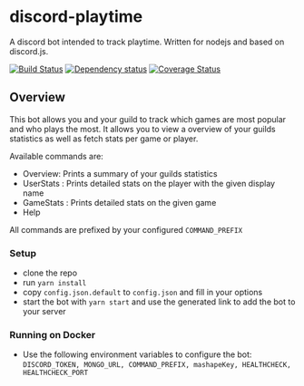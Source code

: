 discord-playtime
=========
A discord bot intended to track playtime. Written for nodejs and based on discord.js.

[![Build Status](https://travis-ci.org/thiemok/discord-playtime.svg?branch=master)](https://travis-ci.org/thiemok/discord-playtime)
[![Dependency status](https://david-dm.org/thiemok/discord-playtime.svg)](https://david-dm.org/thiemok/discord-playtime)
[![Coverage Status](https://coveralls.io/repos/github/thiemok/discord-playtime/badge.svg?branch=master)](https://coveralls.io/github/thiemok/discord-playtime?branch=master)

## Overview
This bot allows you and your guild to track which games are most popular and who plays the most.
It allows you to view a overview of your guilds statistics as well as fetch stats per game or player.

Available commands are:
* Overview: Prints a summary of your guilds statistics
* UserStats <diplayName>: Prints detailed stats on the player with the given display name
* GameStats <game>: Prints detailed stats on the given game
* Help

All commands are prefixed by your configured `COMMAND_PREFIX`

### Setup
* clone the repo
* run `yarn install`
* copy `config.json.default` to `config.json` and fill in your options
* start the bot with `yarn start` and use the generated link to add the bot to your server

### Running on Docker
* Use the following environment variables to configure the bot: `DISCORD_TOKEN, MONGO_URL, COMMAND_PREFIX, mashapeKey, HEALTHCHECK, HEALTHCHECK_PORT`
